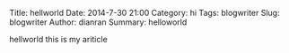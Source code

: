 Title: hellworld
Date: 2014-7-30 21:00
Category: hi
Tags: blogwriter
Slug: blogwriter
Author: dianran
Summary: helloworld


hellworld this is my ariticle
